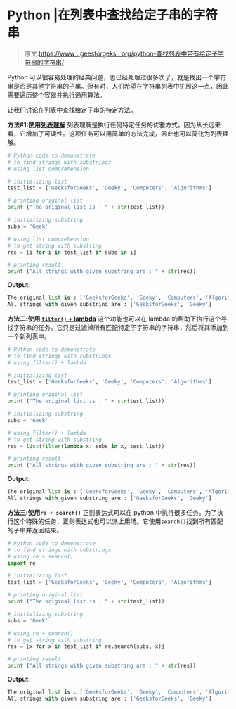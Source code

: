 # Python |在列表中查找给定子串的字符串

> 原文:[https://www . geesforgeks . org/python-查找列表中带有给定子字符串的字符串/](https://www.geeksforgeeks.org/python-finding-strings-with-given-substring-in-list/)

Python 可以很容易处理的经典问题，也已经处理过很多次了，就是找出一个字符串是否是其他字符串的子串。但有时，人们希望在字符串列表中扩展这一点，因此需要遍历整个容器并执行通用算法。

让我们讨论在列表中查找给定子串的特定方法。

**方法#1:使用[列表理解](https://www.geeksforgeeks.org/python-list-comprehension-and-slicing/)**
列表理解是执行任何特定任务的优雅方式，因为从长远来看，它增加了可读性。这项任务可以用简单的方法完成，因此也可以简化为列表理解。

```py
# Python code to demonstrate 
# to find strings with substrings 
# using list comprehension 

# initializing list 
test_list = ['GeeksforGeeks', 'Geeky', 'Computers', 'Algorithms']

# printing original list 
print ("The original list is : " + str(test_list))

# initializing substring
subs = 'Geek'

# using list comprehension 
# to get string with substring 
res = [i for i in test_list if subs in i]

# printing result 
print ("All strings with given substring are : " + str(res))
```

**Output:**

```py
The original list is : ['GeeksforGeeks', 'Geeky', 'Computers', 'Algorithms']
All strings with given substring are : ['GeeksforGeeks', 'Geeky']

```

**方法二:使用 [`filter()` + lambda](https://www.geeksforgeeks.org/python-lambda-anonymous-functions-filter-map-reduce/)**
这个功能也可以在 lambda 的帮助下执行这个寻找字符串的任务。它只是过滤掉所有匹配特定子字符串的字符串，然后将其添加到一个新列表中。

```py
# Python code to demonstrate 
# to find strings with substrings 
# using filter() + lambda

# initializing list 
test_list = ['GeeksforGeeks', 'Geeky', 'Computers', 'Algorithms']

# printing original list 
print ("The original list is : " + str(test_list))

# initializing substring
subs = 'Geek'

# using filter() + lambda 
# to get string with substring 
res = list(filter(lambda x: subs in x, test_list))

# printing result 
print ("All strings with given substring are : " + str(res))
```

**Output:**

```py
The original list is : ['GeeksforGeeks', 'Geeky', 'Computers', 'Algorithms']
All strings with given substring are : ['GeeksforGeeks', 'Geeky']

```

**方法三:使用`re + search()`**
正则表达式可以在 python 中执行很多任务。为了执行这个特殊的任务，正则表达式也可以派上用场。它使用`search()`找到所有匹配的子串并返回结果。

```py
# Python code to demonstrate 
# to find strings with substrings 
# using re + search()
import re

# initializing list 
test_list = ['GeeksforGeeks', 'Geeky', 'Computers', 'Algorithms']

# printing original list 
print ("The original list is : " + str(test_list))

# initializing substring
subs = 'Geek'

# using re + search()
# to get string with substring 
res = [x for x in test_list if re.search(subs, x)]

# printing result 
print ("All strings with given substring are : " + str(res))
```

**Output:**

```py
The original list is : ['GeeksforGeeks', 'Geeky', 'Computers', 'Algorithms']
All strings with given substring are : ['GeeksforGeeks', 'Geeky']

```
